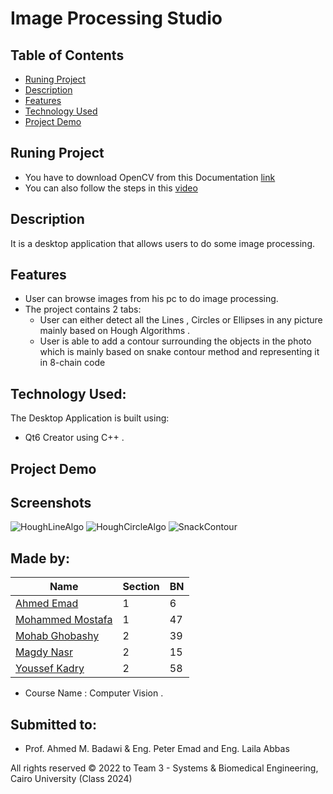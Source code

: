 # Image Processing Studio 

## Table of Contents

- [Runing Project](#running-project)
- [Description](#description)
- [Features](#features)
- [Technology Used](#technology-used)
- [Project Demo](#project-demo)

## Runing Project
- You have to download OpenCV from this Documentation [link](https://wiki.qt.io/How_to_setup_Qt_and_openCV_on_Windows)
- You can also follow the steps in this [video](https://www.youtube.com/watch?v=ZOSu-2Oju-A) 

## Description 
It is a desktop application that allows users to do some image processing.

## Features 
- User can browse images from his pc to do image processing.
- The project contains 2 tabs:
  - User can either detect all the Lines , Circles or Ellipses in any picture mainly based on Hough Algorithms .
  - User is able to add a contour surrounding the objects in the photo which is mainly based on snake contour method and representing it in 8-chain code
## Technology Used:
The Desktop Application is built using:
- Qt6 Creator using C++ .

## Project Demo

## Screenshots
![HoughLineAlgo](https://user-images.githubusercontent.com/90320420/227644567-f443d49c-4005-4e0f-95e5-a96b9fe18103.png)
![HoughCircleAlgo](https://user-images.githubusercontent.com/90320420/227646363-c224b187-9dc0-41ed-b250-3645cdee4827.jpg)
![SnackContour](https://user-images.githubusercontent.com/90320420/227645983-52ab0931-6275-4341-8052-6bd6bda3adb3.jpeg)


## Made by:

| Name                           | Section | BN  |
| ------------------------------ | ------- | --- |
| [Ahmed Emad](https://github.com/ahmeddemaad)              | 1 | 6  |
| [Mohammed Mostafa](https://github.com/Mo-Moustafa)        | 1 | 47 |
| [Mohab Ghobashy](https://github.com/MohabGhobashy)        | 2 | 39 |
| [Magdy Nasr](https://github.com/MyProjectsProgress)       | 2 | 15 |
| [Youssef Kadry](https://github.com/YousefKadry)           | 2 | 58 |

- Course Name : Computer Vision .

## Submitted to:

- Prof. Ahmed M. Badawi & Eng. Peter Emad and Eng. Laila Abbas

All rights reserved © 2022 to Team 3 - Systems & Biomedical Engineering, Cairo University (Class 2024)
